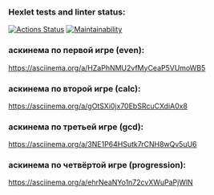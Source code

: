 ### Hexlet tests and linter status:
[![Actions Status](https://github.com/happy-violence/php-project-45/actions/workflows/hexlet-check.yml/badge.svg)](https://github.com/happy-violence/php-project-45/actions)
[![Maintainability](https://api.codeclimate.com/v1/badges/478dd86452263a0051a9/maintainability)](https://codeclimate.com/github/happy-violence/php-project-45/maintainability)

### аскинема по первой игре (even):
https://asciinema.org/a/HZaPhNMU2vfMyCeaP5VUmoWB5

### аскинема по второй игре (calc):
https://asciinema.org/a/gOtSXi0jx70EbSRcuCXdiA0x8

### аскинема по третьей игре (gcd):
https://asciinema.org/a/3NE1P64HSutk7rCNH8wQv5uU6

### аскинема по четвёртой игре (progression):
https://asciinema.org/a/ehrNeaNYo1n72cvXWuPaPjWlN

